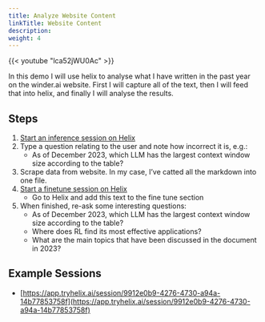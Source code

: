 ```yaml
---
title: Analyze Website Content
linkTitle: Website Content
description:
weight: 4
---
```


{{< youtube "lca52jWU0Ac" >}}

In this demo I will use helix to analyse what I have written in the past year on the winder.ai website. First I will capture all of the text, then I will feed that into helix, and finally I will analyse the results.

## Steps

1. [Start an inference session on Helix](https://app.tryhelix.ai/?mode=inference&type=text)
2. Type a question relating to the user and note how incorrect it is, e.g.:
   * As of December 2023, which LLM has the largest context window size according to the table?
2. Scrape data from website. In my case, I’ve catted all the markdown into one file.
4. [Start a finetune session on Helix](https://app.tryhelix.ai/?mode=finetune&type=text)
   * Go to Helix and add this text to the fine tune section
5. When finished, re-ask some interesting questions:
   * As of December 2023, which LLM has the largest context window size according to the table?
   * Where does RL find its most effective applications?
   * What are the main topics that have been discussed in the document in 2023?

## Example Sessions
* [https://app.tryhelix.ai/session/9912e0b9-4276-4730-a94a-14b77853758f](https://app.tryhelix.ai/session/9912e0b9-4276-4730-a94a-14b77853758f)
